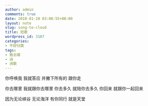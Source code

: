 ```yaml
---
author: admin
comments: true
date: 2010-01-20 03:00:55+00:00
layout: note
slug: song-to-cloud
title: 短歌
wordpress_id: 3107
categories:
- 不好归类
tags:
- 致云端
- 诗
- 诗歌
---
```


你呼唤我
我就答应
并撇下所有的
跟你走

你去哪里
我就跟你去哪里
你去多久
就陪你去多久
你回来
就跟你一起回来

因为无论峡谷
无论海洋
有你同行
就是天堂 
